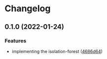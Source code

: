 # Changelog

## 0.1.0 (2022-01-24)


### Features

* implementing the isolation-forest ([4686d64](https://www.github.com/mljs/isolation-forest/commit/4686d6482b0dacefa5c50428c45219e2fd42a55e))
